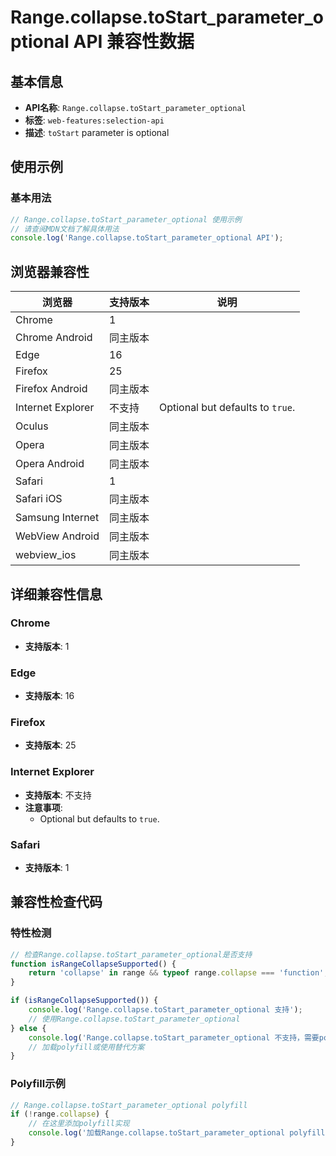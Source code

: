 # Range.collapse.toStart_parameter_optional API 兼容性数据

## 基本信息

- **API名称**: `Range.collapse.toStart_parameter_optional`
- **标签**: `web-features:selection-api`
- **描述**: `toStart` parameter is optional

## 使用示例

### 基本用法

```javascript
// Range.collapse.toStart_parameter_optional 使用示例
// 请查阅MDN文档了解具体用法
console.log('Range.collapse.toStart_parameter_optional API');
```

## 浏览器兼容性

| 浏览器 | 支持版本 | 说明 |
|--------|----------|------|
| Chrome | 1 |  |
| Chrome Android | 同主版本 |  |
| Edge | 16 |  |
| Firefox | 25 |  |
| Firefox Android | 同主版本 |  |
| Internet Explorer | 不支持 | Optional but defaults to `true`. |
| Oculus | 同主版本 |  |
| Opera | 同主版本 |  |
| Opera Android | 同主版本 |  |
| Safari | 1 |  |
| Safari iOS | 同主版本 |  |
| Samsung Internet | 同主版本 |  |
| WebView Android | 同主版本 |  |
| webview_ios | 同主版本 |  |

## 详细兼容性信息

### Chrome

- **支持版本**: 1

### Edge

- **支持版本**: 16

### Firefox

- **支持版本**: 25

### Internet Explorer

- **支持版本**: 不支持
- **注意事项**:
  - Optional but defaults to `true`.

### Safari

- **支持版本**: 1

## 兼容性检查代码

### 特性检测

```javascript
// 检查Range.collapse.toStart_parameter_optional是否支持
function isRangeCollapseSupported() {
    return 'collapse' in range && typeof range.collapse === 'function';
}

if (isRangeCollapseSupported()) {
    console.log('Range.collapse.toStart_parameter_optional 支持');
    // 使用Range.collapse.toStart_parameter_optional
} else {
    console.log('Range.collapse.toStart_parameter_optional 不支持，需要polyfill');
    // 加载polyfill或使用替代方案
}
```

### Polyfill示例

```javascript
// Range.collapse.toStart_parameter_optional polyfill
if (!range.collapse) {
    // 在这里添加polyfill实现
    console.log('加载Range.collapse.toStart_parameter_optional polyfill');
}
```

